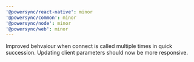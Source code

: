 ```yaml
---
'@powersync/react-native': minor
'@powersync/common': minor
'@powersync/node': minor
'@powersync/web': minor
---
```


Improved behvaiour when connect is called multiple times in quick succession. Updating client parameters should now be more responsive.
